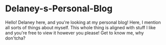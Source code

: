 # Delaney-s-Personal-Blog
Hello! Delaney here, and you're looking at my personal blog! Here, I mention all sorts of things about myself. This whole thing is aligned with stuff I like and you're free to view it however you please! Get to know me, why don'tcha?

